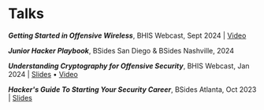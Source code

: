 # Talks

**_Getting Started in Offensive Wireless_**, BHIS Webcast, Sept 2024 | [Video](https://youtu.be/pXFIhBl-ryo)

**_Junior Hacker Playbook_**, BSides San Diego & BSides Nashville, 2024

**_Understanding Cryptography for Offensive Security_**, BHIS Webcast, Jan 2024 | [Slides](https://github.com/whitecyberduck/Talks/blob/4e0bb94c3ecb330ef3880a7a387551dacb9ebf8f/Slides/UnderstandingCyptoForOffensiveSecurity.pdf) • [Video](https://youtu.be/S8esOtKmFDc)

 **_Hacker's Guide To Starting Your Security Career_**, BSides Atlanta, Oct 2023 | [Slides](https://github.com/whitecyberduck/Talks/blob/32933ef9b2cd73bee6cbdfa04ac416d8c15dc9a9/Slides/HackersGuideToStartingYourSecurityCareer.pdf)
